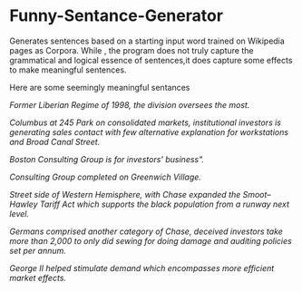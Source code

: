 # Funny-Sentance-Generator
Generates sentences based on a starting input word trained on Wikipedia pages as Corpora. While , the program does not truly capture the grammatical and logical essence of sentences,it does capture some effects to make meaningful sentences. 

Here are some seemingly meaningful sentances 

<i>Former Liberian Regime of 1998, the division oversees the most.</i>

<i>Columbus at 245 Park on consolidated markets, institutional investors is generating sales contact with few alternative explanation for workstations and Broad Canal Street.</i>

<i>Boston Consulting Group is for investors' business".</i>

<i>Consulting Group completed on Greenwich Village.</i>

<i>Street side of Western Hemisphere, with Chase expanded the Smoot–Hawley Tariff Act which supports the black population from a runway next level.</i>

<i>Germans comprised another category of Chase, deceived investors take more than 2,000 to only did sewing for doing damage and auditing policies set per annum.</i>

<i>George II helped stimulate demand which encompasses more efficient market effects.</i>
